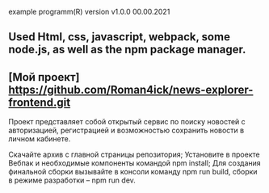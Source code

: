 example programm(R) version v1.0.0 00.00.2021

## Used Html, css, javascript, webpack, some node.js, as well as the npm package manager.

## [Мой проект] https://github.com/Roman4ick/news-explorer-frontend.git

Проект представляет собой открытый сервис по поиску новостей с авторизацией, регистрацией и возможностью сохранить новости в личном кабинете. 

Скачайте архив с главной страницы репозитория;
Установите в проекте Вебпак и необходимые компоненты командой npm install;
Для создания финальной сборки вызывайте в консоли команду npm run build, сборки в режиме разработки – npm run dev.
